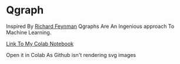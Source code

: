 # Qgraph
Inspired By [Richard Feynman](https://en.wikipedia.org/wiki/Richard_Feynman) Qgraphs Are An Ingenious approach To Machine Learning.

[Link To My Colab Notebook](https://colab.research.google.com/drive/1LaheRYBVNYqlfhiOkjwUiIZp_SstV-gU#scrollTo=qQEXlOgkfPaO)

Open it in Colab As Github isn't rendering svg images
